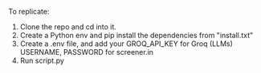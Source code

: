 To replicate:

1. Clone the repo and cd into it.
2. Create a Python env and pip install the dependencies from "install.txt"
3. Create a .env file, and add your GROQ_API_KEY for Groq (LLMs) USERNAME, PASSWORD for screener.in
4. Run script.py
